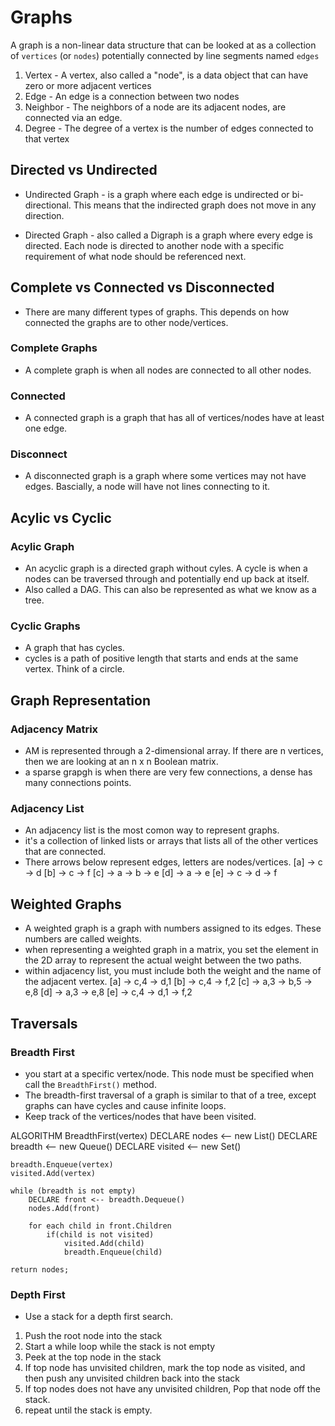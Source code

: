# Graphs

A graph is a non-linear data structure that can be looked at as a collection of `vertices` (or `nodes`) potentially connected by line segments named `edges`

1. Vertex - A vertex, also called a "node", is a data object that can have zero or more adjacent vertices
2. Edge - An edge is a connection between two nodes
3. Neighbor - The neighbors of a node are its adjacent nodes, are connected via an edge.
4. Degree - The degree of a vertex is the number of edges connected to that vertex

## Directed vs Undirected

- Undirected Graph - is a graph where each edge is undirected or bi-directional. This means that the indirected graph does not move in any direction.

- Directed Graph - also called a Digraph is a graph where every edge is directed. Each node is directed to another node with a specific requirement of what node should be referenced next.

## Complete vs Connected vs Disconnected

- There are many different types of graphs. This depends on how connected the graphs are to other node/vertices.

### Complete Graphs

- A complete graph is when all nodes are connected to all other nodes.

### Connected

- A connected graph is a graph that has all of vertices/nodes have at least one edge.

### Disconnect

- A disconnected graph is a graph where some vertices may not have edges. Bascially, a node will have not lines connecting to it. 

## Acylic vs Cyclic

### Acylic Graph

- An acyclic graph is a directed graph without cyles. A cycle is when a nodes can be traversed through and potentially end up back at itself. 
- Also called a DAG. This can also be represented as what we know as a tree.

### Cyclic Graphs

- A graph that has cycles.
- cycles is a path of positive length that starts and ends at the same vertex. Think of a circle. 

## Graph Representation

### Adjacency Matrix

- AM is represented through a 2-dimensional array. If there are n vertices, then we are looking at an n x n Boolean matrix.
- a sparse grapgh is when there are very few connections, a dense has many connections points. 

### Adjacency List

- An adjacency list is the most comon way to represent graphs.
- it's a collection of linked lists or arrays that lists all of the other vertices that are connected.
- There arrows below represent edges, letters are nodes/vertices.
[a] -> c -> d
[b] -> c -> f
[c] -> a -> b -> e
[d] -> a -> e
[e] -> c -> d -> f

## Weighted Graphs

- A weighted graph is a graph with numbers assigned to its edges. These numbers are called weights. 
- when representing a weighted graph in a matrix, you set the element in the 2D array to represent the actual weight between the two paths. 
- within adjacency list, you must include both the weight and the name of the adjacent vertex.
[a] -> c,4 -> d,1
[b] -> c,4 -> f,2
[c] -> a,3 -> b,5 -> e,8
[d] -> a,3 -> e,8
[e] -> c,4 -> d,1 -> f,2

## Traversals

### Breadth First

- you start at a specific vertex/node. This node must be specified when call the `BreadthFirst()` method.
- The breadth-first traversal of a graph is similar to that of a tree, except graphs can have cycles and cause infinite loops.
- Keep track of the vertices/nodes that have been visited.

ALGORITHM BreadthFirst(vertex)
    DECLARE nodes <-- new List()
    DECLARE breadth <-- new Queue()
    DECLARE visited <-- new Set()

    breadth.Enqueue(vertex)
    visited.Add(vertex)

    while (breadth is not empty)
        DECLARE front <-- breadth.Dequeue()
        nodes.Add(front)

        for each child in front.Children
            if(child is not visited)
                visited.Add(child)
                breadth.Enqueue(child)   

    return nodes;

### Depth First

- Use a stack for a depth first search.
1. Push the root node into the stack
2. Start a while loop while the stack is not empty
3. Peek at the top node in the stack
4. If top node has unvisited children, mark the top node as visited, and then push any unvisited children back into the stack
5. If top nodes does not have any unvisited children, Pop that node off the stack.
6. repeat until the stack is empty.